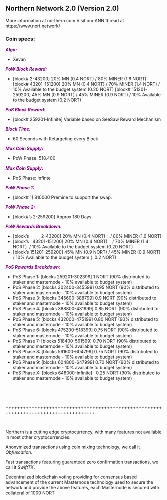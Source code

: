 <h2><strong>Northern Network 2.0 (Version 2.0)</strong></h2>
<p>More information at northern.com Visit our ANN thread at https://www.nort.network/</p>
<h3><strong>Coin specs:</strong></h3>
<p><strong><span style="color: #800080;"><em>Algo:</em></span></strong></p>
<ul>
<li>Xevan</li>
</ul>
<p><strong><span style="color: #800080;"><em>PoW Block Reward:</em></span></strong></p>
<ul>
<li>[block# 2-43200] 20% MN (0.4 NORT) / 80% MINER (1.6 NORT) [block# 43201-151200] 20% MN (0.4 NORT) / 70% MINER (1.4 NORT) / 10% Available to the budget system (0.20 NORT) [block# 151201-259200] 45% MN (0.9 NORT) / 45% MINER (0.9 NORT) / 10% Available to the budget system (0.2 NORT)</li>
</ul>
<p><strong><span style="color: #800080;"><em>PoS Block Reward:</em></span></strong></p>
<ul>
<li>[block# 259201-Infinite] Variable based on SeeSaw Reward Mechanism</li>
</ul>
<p><strong><span style="color: #800080;"><em>Block Time:</em></span></strong></p>
<ul>
<li>60 Seconds with Retargeting every Block</li>
</ul>
<p><strong><span style="color: #800080;"><em>Max Coin Supply:</em></span></strong></p>
<ul>
<li>PoW Phase: 518.400</li>
</ul>
<p><strong><span style="color: #800080;"><em>Max Coin Supply:</em></span></strong></p>
<ul>
<li>PoS Phase: Infinte</li>
</ul>
<p><strong><span style="color: #800080;"><em>PoW Phase 1:</em></span></strong></p>
<ul>
<li>[block# 1] 810000 Premine to support the swap.</li>
</ul>
<p><strong><span style="color: #800080;"><em>PoW Phase 2:</em></span></strong></p>
<ul>
<li>[block#&rsquo;s 2-259200] Approx 180 Days</li>
</ul>
<p><strong><span style="color: #800080;"><em>PoW Rewards Breakdown:</em></span></strong></p>
<ul>
<li>[block&rsquo;s &nbsp; &nbsp; &nbsp; &nbsp; &nbsp;2-43200] 20% MN (0.4 NORT) &nbsp; &nbsp;/ 80% MINER (1.6 NORT)</li>
<li>[block&rsquo;s &nbsp; 43201-151200] 20% MN (0.4 NORT) &nbsp; &nbsp;/ 70% MINER (1.4 NORT) &nbsp;/ 10% Available to the budget system (0.20 NORT)</li>
<li>[block&rsquo;s 151201-259200] 45% MN (0.9 NORT) / 45% MINER (0.9 NORT) / 10% Available to the budget system ( &nbsp;0.2 NORT)</li>
</ul>
<p><strong><span style="color: #800080;"><em>PoS Rewards Breakdown:</em></span></strong></p>
<ul>
<li>PoS Phase 1: [blocks 259201-302399] 1 NORT (90% distributed to staker and masternode - 10% available to budget system)</li>
<li>PoS Phase 2: [blocks 302400-345599] 0.95 NORT (90% distributed to staker and masternode - 10% available to budget system)</li>
<li>PoS Phase 3: [blocks 345600-388799] 0.9 NORT (90% distributed to staker and masternode - 10% available to budget system)</li>
<li>PoS Phase 4: [blocks 388800-431999] 0.85 NORT (90% distributed to staker and masternode - 10% available to budget system)</li>
<li>PoS Phase 5: [blocks 432000-475199] 0.80 NORT (90% distributed to staker and masternode - 10% available to budget system)</li>
<li>PoS Phase 6: [blocks 475200-518399] 0.75 NORT (90% distributed to staker and masternode - 10% available to budget system)</li>
<li>PoS Phase 7: [blocks 518400-561599] 0.70 NORT (90% distributed to staker and masternode - 10% available to budget system)</li>
<li>PoS Phase 8: [blocks 561600-604799] 0.75 NORT (90% distributed to staker and masternode - 10% available to budget system)</li>
<li>PoS Phase 9: [blocks 604800-647999] 0.70 NORT (90% distributed to staker and masternode - 10% available to budget system)</li>
<li>PoS Phase X: [blocks 648000-Infinite] &nbsp; 0.25 NORT (90% distributed to staker and masternode - 10% available to budget system)</li>
</ul>
<br/>
<p>&nbsp;</p>
<p>+++++++++++++++++++++++++++++++++++++++++++++++++++++++++++++++++++++++++++++++++++++</p>
<p>&nbsp;</p>
<p>Northern is a cutting edge cryptocurrency, with many features not available in most other cryptocurrencies.</p>
<p>Anonymized transactions using coin mixing technology, we call it <em>Obfuscation</em>.</p>
<p>Fast transactions featuring guaranteed zero confirmation transactions, we call it <em>SwiftTX</em>.</p>
<p>Decentralized blockchain voting providing for consensus based advancement of the current Masternode technology used to secure the network and provide the above features, each Masternode is secured with collateral of 1000 NORT</p>
